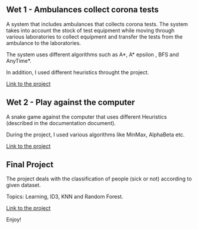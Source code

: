 ## Wet 1 - Ambulances collect corona tests
A system that includes ambulances that collects corona tests.
The system takes into account the stock of test equipment while moving through various laboratories to collect equipment and transfer the tests from the ambulance to the laboratories.

The system uses different algorithms such as A*, A* epsilon , BFS and AnyTime*.

In addition, I used different heuristics throught the project.

[Link to the project](https://github.com/eladaspis/Introduction_to_Artificial_Intelligence/tree/main/hw1)

## Wet 2 - Play against the computer

A snake game against the computer that uses different Heuristics (described in the documentation document).

During the project, I used various algorithms like MinMax, AlphaBeta etc.

[Link to the project](https://github.com/eladaspis/Introduction_to_Artificial_Intelligence/tree/main/hw2)

## Final Project

The project deals with the classification of people (sick or not) according to given dataset.

Topics: Learning, ID3, KNN and Random Forest.

[Link to the project](https://github.com/eladaspis/Introduction_to_Artificial_Intelligence/tree/main/Final%20Project)

Enjoy!
